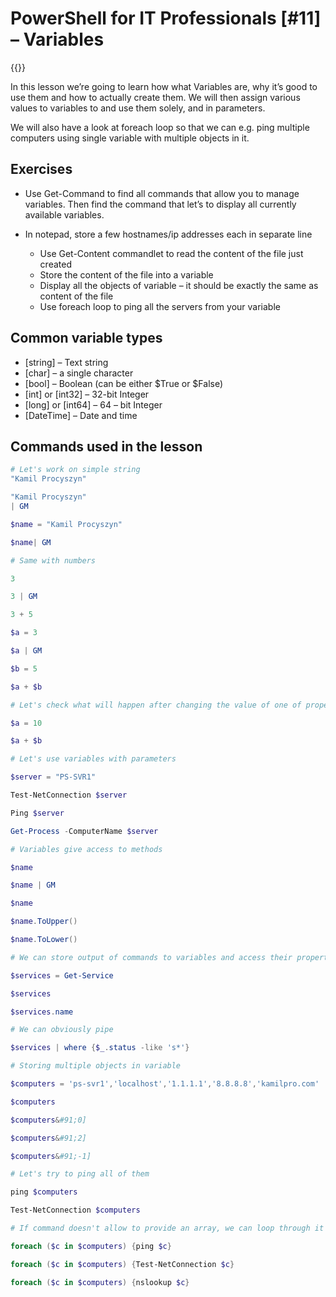 # PowerShell for IT Professionals [#11] – Variables

{{<youtube CfCySkaJDJ0>}}

In this lesson we&#8217;re going to learn how what Variables are, why it&#8217;s good to use them and how to actually create them. We will then assign various values to variables to and use them solely, and in parameters.

We will also have a look at foreach loop so that we can e.g. ping multiple computers using single variable with multiple objects in it.

## Exercises

  * Use Get-Command to find all commands that allow you to manage variables. Then find the command that let&#8217;s to display all currently available variables.

  * In notepad, store a few hostnames/ip addresses each in separate line
      * Use Get-Content commandlet to read the content of the file just created
      * Store the content of the file into a variable
      * Display all the objects of variable &#8211; it should be exactly the same as content of the file
      * Use foreach loop to ping all the servers from your variable

## Common variable types

  * [string] – Text string 
  * [char] – a single character 
  * [bool] – Boolean (can be either $True or $False) 
  * [int] or [int32] – 32-bit Integer 
  * [long] or [int64] – 64 – bit Integer 
  * [DateTime] – Date and time

## Commands used in the lesson

```powershell
# Let's work on simple string
"Kamil Procyszyn" 

"Kamil Procyszyn" 
| GM

$name = "Kamil Procyszyn"

$name| GM

# Same with numbers

3 

3 | GM

3 + 5

$a = 3

$a | GM

$b = 5

$a + $b

# Let's check what will happen after changing the value of one of properties

$a = 10

$a + $b

# Let's use variables with parameters

$server = "PS-SVR1"

Test-NetConnection $server

Ping $server

Get-Process -ComputerName $server

# Variables give access to methods

$name

$name | GM

$name

$name.ToUpper()

$name.ToLower()

# We can store output of commands to variables and access their properties

$services = Get-Service

$services

$services.name

# We can obviously pipe

$services | where {$_.status -like 's*'}

# Storing multiple objects in variable

$computers = 'ps-svr1','localhost','1.1.1.1','8.8.8.8','kamilpro.com'

$computers

$computers&#91;0]

$computers&#91;2]

$computers&#91;-1]

# Let's try to ping all of them

ping $computers

Test-NetConnection $computers

# If command doesn't allow to provide an array, we can loop through it

foreach ($c in $computers) {ping $c}

foreach ($c in $computers) {Test-NetConnection $c}

foreach ($c in $computers) {nslookup $c}
```
